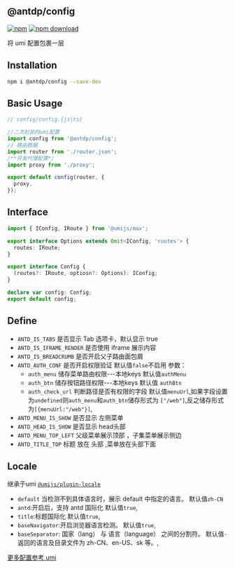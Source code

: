 @antdp/config
---

[![npm](https://img.shields.io/npm/v/@antdp/config.svg?maxAge=3600)](https://www.npmjs.com/package/@antdp/config)
[![npm download](https://img.shields.io/npm/dm/@antdp/config.svg?style=flat)](https://www.npmjs.com/package/@antdp/config)

将 umi 配置包裹一层

## Installation

```bash
npm i @antdp/config --save-dev
```

## Basic Usage

```js
// config/config.{js|ts}

//二次封装的umi配置
import config from '@antdp/config';
// 路由数据
import router from './router.json';
/**开发代理配置*/
import proxy from './proxy';

export default config(router, {
  proxy,
});
```

## Interface

```typescript
import { IConfig, IRoute } from '@umijs/max';

export interface Options extends Omit<IConfig, 'routes'> {
  routes: IRoute;
}

export interface Config {
  (routes?: IRoute, optiosn?: Options): IConfig;
}

declare var config: Config;
export default config;
```

## Define

- `ANTD_IS_TABS` 是否显示 Tab 选项卡，默认显示 true
- `ANTD_IS_IFRAME_RENDER` 是否使用 iframe 展示内容
- `ANTD_IS_BREADCRUMB` 是否开启父子路由面包屑
- `ANTD_AUTH_CONF` 是否开启权限验证 默认值`false`不启用 参数：
  - `auth_menu` 储存菜单路由权限---本地keys 默认值`authMenu`
  - `auth_btn` 储存按钮路径权限---本地keys 默认值 `authBtn`
  - `auth_check_url` 判断路径是否有权限的字段 默认值`menuUrl`,如果字段设置为`undefined`则`auth_menu`和`auth_btn`储存形式为 `["/web"]`,反之储存形式为`[{menuUrl:"/web"}]`,
- `ANTD_MENU_IS_SHOW` 是否显示 左侧菜单
- `ANTD_HEAD_IS_SHOW` 是否显示 head头部 
- `ANTD_MENU_TOP_LEFT` 父级菜单展示顶部 ，子集菜单展示侧边
- `ANTD_TITLE_TOP` 标题 放在 头部 ,菜单放在头部下面

## Locale
继承于umi [`@umijs/plugin-locale`](https://umijs.org/zh-CN/plugins/plugin-locale)
- `default` 当检测不到具体语言时，展示 default 中指定的语言。 默认值`zh-CN`
- `antd`:开启后，支持 antd 国际化 默认值`true`,
- `title`:标题国际化 默认值`true`,
- `baseNavigator`:开启浏览器语言检测。 默认值`true`,
- `baseSeparator`: 国家（lang） 与 语言（language） 之间的分割符。 默认值`-`返回的语言及目录文件为 zh-CN、en-US、sk 等。,

[更多配置参考 umi](https://umijs.org/docs/api/config)
